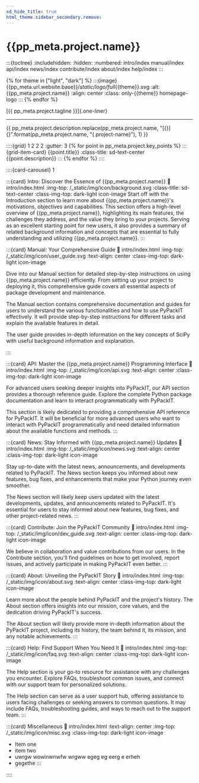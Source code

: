 ```yaml
---
sd_hide_title: true
html_theme.sidebar_secondary.remove:
---
```

# {{pp_meta.project.name}}
:::{toctree}
:includehidden:
:hidden:
:numbered:
intro/index
manual/index
api/index
news/index
contribute/index
about/index
help/index
:::

{% for theme in ["light", "dark"] %}
:::{image} {{pp_meta.url.website.base}}/_static/logo/full_{{theme}}.svg
:alt: {{pp_meta.project.name}}
:align: center
:class: only-{{theme}} homepage-logo
:::
{% endfor %}

[{{ pp_meta.project.tagline }}]{.one-liner}

---

{{ pp_meta.project.description.replace(pp_meta.project.name, 
"[{}]{}".format(pp_meta.project.name, "{.project-name}"), 1) }}

::::{grid} 1 2 2 2
:gutter: 3
{% for point in pp_meta.project.key_points %}
:::{grid-item-card} {{point.title}}
:class-title: sd-text-center
{{point.description}}
:::
{% endfor %}
::::


::::{card-carousel} 1

:::{card} Intro: Discover the Essence of {{pp_meta.project.name}}
:link: intro/index.html
:img-top: /_static/img/icon/background.svg
:class-title: sd-text-center
:class-img-top: dark-light icon-image
Start off with the Introduction section to learn more about 
{{pp_meta.project.name}}'s motivations, objectives and capabilities. 
This section offers a high-level overview of {{pp_meta.project.name}}, highlighting its main features, 
the challenges they address, and the value they bring to your projects. 
Serving as an excellent starting point for new users, 
it also provides a summary of related background information and concepts 
that are essential to fully understanding and utilizing {{pp_meta.project.name}}.
:::


:::{card} Manual: Your Comprehensive Guide
:link: intro/index.html
:img-top: /_static/img/icon/user_guide.svg
:text-align: center
:class-img-top: dark-light icon-image

Dive into our Manual section for detailed step-by-step instructions on using {{pp_meta.project.name}} efficiently. 
From setting up your project to deploying it, this comprehensive guide covers all essential aspects 
of package development and maintenance.

The Manual section contains comprehensive documentation and guides for users to understand 
the various functionalities and how to use PyPackIT effectively. It will provide step-by-step instructions 
for different tasks and explain the available features in detail.

The user guide provides in-depth information on the
key concepts of SciPy with useful background information and explanation.

:::


:::{card} API: Master the {{pp_meta.project.name}} Programming Interface
:link: intro/index.html
:img-top: /_static/img/icon/api.svg
:text-align: center
:class-img-top: dark-light icon-image

For advanced users seeking deeper insights into PyPackIT, 
our API section provides a thorough reference guide. 
Explore the complete Python package documentation and learn to interact programmatically with PyPackIT.

This section is likely dedicated to providing a comprehensive API reference for PyPackIT. 
It will be beneficial for more advanced users who want to interact with PyPackIT programmatically 
and need detailed information about the available functions and methods.
:::


:::{card} News: Stay Informed with {{pp_meta.project.name}} Updates
:link: intro/index.html
:img-top: /_static/img/icon/news.svg
:text-align: center
:class-img-top: dark-light icon-image

Stay up-to-date with the latest news, announcements, and developments related to PyPackIT. 
The News section keeps you informed about new features, bug fixes, and enhancements that make your 
Python journey even smoother.

The News section will likely keep users updated with the latest developments, updates, 
and announcements related to PyPackIT. It's essential for users to stay informed about new features, 
bug fixes, and other project-related news.
:::


:::{card} Contribute: Join the PyPackIT Community
:link: intro/index.html
:img-top: /_static/img/icon/dev_guide.svg
:text-align: center
:class-img-top: dark-light icon-image

We believe in collaboration and value contributions from our users. 
In the Contribute section, you'll find guidelines on how to get involved, 
report issues, and actively participate in making PyPackIT even better.
:::


:::{card} About: Unveiling the PyPackIT Story
:link: intro/index.html
:img-top: /_static/img/icon/about.svg
:text-align: center
:class-img-top: dark-light icon-image

Learn more about the people behind PyPackIT and the project's history. 
The About section offers insights into our mission, core values, and the dedication driving PyPackIT's success.

The About section will likely provide more in-depth information about the PyPackIT project, 
including its history, the team behind it, its mission, and any notable achievements.
:::


:::{card} Help: Find Support When You Need It
:link: intro/index.html
:img-top: /_static/img/icon/faq.svg
:text-align: center
:class-img-top: dark-light icon-image

The Help section is your go-to resource for assistance with any challenges you encounter. 
Explore FAQs, troubleshoot common issues, and connect with our support team for personalized solutions.

The Help section can serve as a user support hub, offering assistance to users facing challenges or 
seeking answers to common questions. It may include FAQs, troubleshooting guides, and ways to reach out 
to the support team.
:::

:::{card} Miscellaneous
:link: intro/index.html
:text-align: center
:img-top: /_static/img/icon/misc.svg
:class-img-top: dark-light icon-image

* Item one
* item two
* uwrgw wowinwnwfw wrgww egeg eg eerg e erheh
* gegethe
:::

::::
